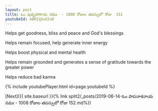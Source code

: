 ```yaml
---
layout: post
title: ఓం పుష్పహాసాయ నమః  - 1008 రోజుల తపస్సులో రోజు  151
youtubeId: m8R2qSuX2u0
---
```

 
 
Helps get goodness, bliss and peace and God's blessings
 
Helps remain focused, help generate inner energy 
 
Helps boost physical and mental health 
 
Helps remain grounded and generates a sense of gratitude towards the greater power 
 
Helps reduce bad karma
 
 
 
 


{% include youtubePlayer.html id=page.youtubeId %}
 
[Next]({{ site.baseurl }}{% link  split2/_posts/2019-06-14-ఓం పాపనాశనాయ నమః  - 1008 రోజుల తపస్సులో రోజు  152.md%})
 
